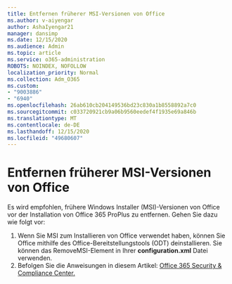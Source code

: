 ```yaml
---
title: Entfernen früherer MSI-Versionen von Office
ms.author: v-aiyengar
author: AshaIyengar21
manager: dansimp
ms.date: 12/15/2020
ms.audience: Admin
ms.topic: article
ms.service: o365-administration
ROBOTS: NOINDEX, NOFOLLOW
localization_priority: Normal
ms.collection: Adm_O365
ms.custom:
- "9003886"
- "6940"
ms.openlocfilehash: 26ab610cb204149536bd23c830a1b8558892a7c0
ms.sourcegitcommit: c033720921cb9a06b9560eedef4f1935e69a846b
ms.translationtype: MT
ms.contentlocale: de-DE
ms.lasthandoff: 12/15/2020
ms.locfileid: "49680607"
---
```

# <a name="remove-prior-msi-versions-of-office"></a>Entfernen früherer MSI-Versionen von Office

Es wird empfohlen, frühere Windows Installer (MSI)-Versionen von Office vor der Installation von Office 365 ProPlus zu entfernen. Gehen Sie dazu wie folgt vor:

1. Wenn Sie MSI zum Installieren von Office verwendet haben, können Sie Office mithilfe des Office-Bereitstellungstools (ODT) deinstallieren. Sie können das RemoveMSI-Element in Ihrer **configuration.xml** Datei verwenden.
1. Befolgen Sie die Anweisungen in diesem Artikel: [Office 365 Security & Compliance Center.](https://go.microsoft.com/fwlink/p/?linkid=2077143)